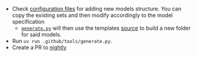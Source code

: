 - Check [configuration files](/.github/tools/config.yaml) for adding new models structure. You can copy the existing sets and then modify accordingly to the model specification
  - [`generate.py`](/.github/tools/generate.py) will then use the templates [source](/.github/src) to build a new folder for said models.
- Run `uv run .github/tools/generate.py`.
- Create a PR to [nightly](https://github.com/bentoml/BentoVLLM/tree/nightly)
